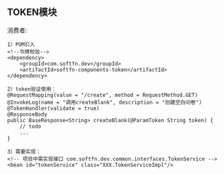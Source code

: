 TOKEN模块
----------

消费者:

    1）POM引入
    <!--令牌校验-->
    <dependency>
        <groupId>com.softfn.dev</groupId>
        <artifactId>softfn-components-token</artifactId>
    </dependency>
    
    2）token验证使用：
    @RequestMapping(value = "/create", method = RequestMethod.GET)
    @InvokeLog(name = "调用createBlank", description = "创建空白问卷")
    @TokenHandler(validate = true)
    @ResponseBody
    public BaseResponse<String> createBlank(@ParamToken String token) {
        // todo
        ...
    }

    3）需要实现：
    <!-- 项目中需实现接口 com.softfn.dev.common.interfaces.TokenService -->
    <bean id="tokenService" class="XXX.TokenServiceImpl"/>